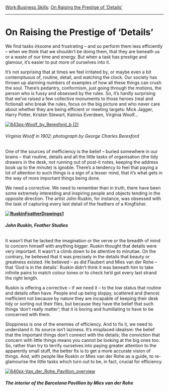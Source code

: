 [Work:](https://www.theschooloflife.com/thebookoflife/category/work/)[Business Skills](https://www.theschooloflife.com/thebookoflife/category/work/business-skills/): [On Raising the Prestige of 'Details'](https://www.theschooloflife.com/thebookoflife/on-raising-the-prestige-of-details/)

* * *

# On Raising the Prestige of ‘Details’

We find tasks irksome and frustrating – and so perform them less efficiently – when we think that we shouldn’t be doing them, that they are beneath us or a waste of our time and energy. But when a task has prestige and glamour, it’s easier to put more of ourselves into it.

It’s not surprising that at times we feel irritated by, or maybe even a bit contemptuous of, routine, detail, and watching the clock. Our society has thrown up alarming numbers of examples of how all these things can crush the soul. There’s pedantry, conformism, just going through the motions, the person who is fussy and obsessed by the rules. So, it’s hardly surprising that we’ve raised a few collective monuments to those heroes (real and fictional) who break the rules, focus on the big picture and who never care about whether they are being efficient or meeting targets: Mick Jagger, Harry Potter, Kristen Stewart, Katniss Everdeen, Virginia Woolf…

[![643px-Woolf_by_Beresford_b (2)](https://www.theschooloflife.com/thebookoflife/wp-content/uploads/2015/03/643px-Woolf_by_Beresford_b-2.jpg)](http://www.thebookoflife.org/wp-content/uploads/2015/03/643px-Woolf_by_Beresford_b-2.jpg)

###### Virginia Woolf in 1902; photograph by George Charles Beresford

One of the sources of inefficiency is the belief – buried somewhere in our brains – that routine, details and all the little tasks of organisation (the tidy drawers in the desk, not running out of post-it notes, keeping the address book up to the minute) is ignoble. There’s a tendency to feel that paying a lot of attention to such things is a sign of a lesser mind, that it’s what gets in the way of more important things being done.

We need a corrective. We need to remember than in truth, there have been some extremely interesting and inspiring people and objects tending in the opposite direction. The artist John Ruskin, for instance, was obsessed with the task of capturing every last detail of the feathers of a Kingfisher.

**[![RuskinFeatherDrawings1](https://www.theschooloflife.com/thebookoflife/wp-content/uploads/2015/03/RuskinFeatherDrawings1.jpg)](http://www.thebookoflife.org/wp-content/uploads/2015/03/RuskinFeatherDrawings1.jpg)**

###### **John Ruskin, _Feather Studies_**

It wasn’t that he lacked the imagination or the verve or the breadth of mind to concern himself with anything bigger. Ruskin thought that details were very important. It wasn’t a climb down to be attentive to minutiae. On the contrary, he believed that it was precisely in the details that beauty or greatness existed. He believed – as did Flaubert and Mies van der Rohe – that ‘God is in the details’. Ruskin didn’t think it was beneath him to take infinite pains to match colour tones or to check he’d got every last strand the right length.

Ruskin is offering a corrective – if we need it – to the low status that routine and details often have. People end up being sloppy, scattered and (hence) inefficient not because by nature they are incapable of keeping their desk tidy or sorting out their files, but because they have the belief that such things ‘don’t really matter’; that it is boring and humiliating to have to be concerned with them.

Sloppiness is one of the enemies of efficiency. And to fix it, we need to understand it. Its source isn’t laziness. It’s misplaced idealism: the belief that the important things don’t connect with the details; the conviction that concern with little things means you cannot be looking at the big ones too. So, rather than try to terrify ourselves into paying greater attention to the apparently small stuff, the better fix is to get a more accurate vision of things. And, with people like Ruskin or Mies van der Rohe as a guide, to re-glamourise the little tasks which turn out to be, in fact, crucial for efficiency.

[![640px-Van_der_Rohe_Pavillion_overview](https://www.theschooloflife.com/thebookoflife/wp-content/uploads/2015/03/640px-Van_der_Rohe_Pavillion_overview.jpg)](http://www.thebookoflife.org/wp-content/uploads/2015/03/640px-Van_der_Rohe_Pavillion_overview.jpg)

##### The interior of the Barcelona Pavillion by Mies van der Rohe
